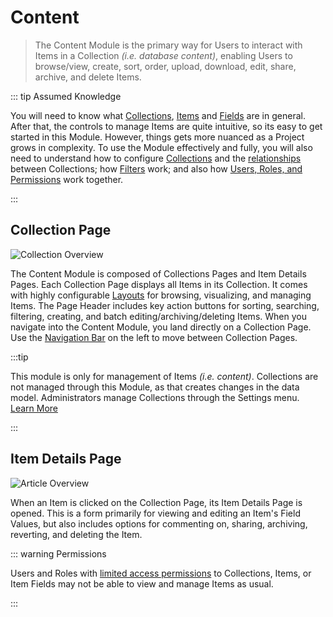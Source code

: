 # Content

> The Content Module is the primary way for Users to interact with Items in a Collection _(i.e. database content)_,
> enabling Users to browse/view, create, sort, order, upload, download, edit, share, archive, and delete Items.

::: tip Assumed Knowledge

You will need to know what [Collections](/getting-started/glossary/#collections),
[Items](/getting-started/glossary/#items) and [Fields](/getting-started/glossary/#fields) are in general. After that,
the controls to manage Items are quite intuitive, so its easy to get started in this Module. However, things gets more
nuanced as a Project grows in complexity. To use the Module effectively and fully, you will also need to understand how
to configure [Collections](/configuration/data-model) and the [relationships](/configuration/relationships/) between
Collections; how [Filters](/app/filters) work; and also how
[Users, Roles, and Permissions](/configuration/users-roles-permissions/) work together.

:::

## Collection Page

![Collection Overview](https://cdn.directus.io/docs/v9/app-guide/content/content/collection-page-20220215A.webp)

The Content Module is composed of Collections Pages and Item Details Pages. Each Collection Page displays all Items in
its Collection. It comes with highly configurable [Layouts](/getting-started/glossary/#layouts) for browsing,
visualizing, and managing Items. The Page Header includes key action buttons for sorting, searching, filtering,
creating, and batch editing/archiving/deleting Items. When you navigate into the Content Module, you land directly on a
Collection Page. Use the [Navigation Bar](/app/overview/#_2-navigation-bar) on the left to move between Collection
Pages.

:::tip

This module is only for management of Items _(i.e. content)_. Collections are not managed through this Module, as that
creates changes in the data model. Administrators manage Collections through the Settings menu.
[Learn More](/configuration/data-model)

:::

## Item Details Page

![Article Overview](https://cdn.directus.io/docs/v9/app-guide/content/content/item-page-20220215A.webp)

When an Item is clicked on the Collection Page, its Item Details Page is opened. This is a form primarily for viewing
and editing an Item's Field Values, but also includes options for commenting on, sharing, archiving, reverting, and
deleting the Item.

::: warning Permissions

Users and Roles with [limited access permissions](/configuration/users-roles-permissions) to Collections, Items, or Item
Fields may not be able to view and manage Items as usual.

:::
